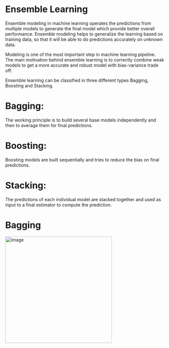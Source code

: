 # Ensemble Learning

Ensemble modeling in machine learning operates the predictions from multiple models to generate the final model which provide better overall performance. Ensemble modeling helps to generalize the learning based on training data, so that it will be able to do predictions accurately on unknown data.

Modeling is one of the most important step in machine learning pipeline. The main motivation behind ensemble learning is to correctly combine weak models to get a more accurate and robust model with bias-variance trade off.

Ensemble learning can be classified in three different types Bagging, Boosting and Stacking.
# Bagging:
The working principle is to build several base models independently and then to average them for final predictions.
# Boosting:
Boosting models are built sequentially and tries to reduce the bias on final predictions.
# Stacking:
The predictions of each individual model are stacked together and used as input to a final estimator to compute the prediction.

# Bagging
<img width="338" alt="image" src="https://github.com/user-attachments/assets/6a0718c1-310a-4573-a311-f98f821a6148">
